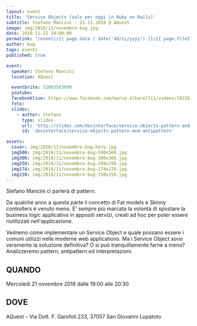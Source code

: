 ```yaml
---
layout: event
title: 'Service Objects (solo per oggi in Ruby on Rails)'
subtitle: Stefano Mancini - 21.11.2018 @ AQuest
image: img/2018/11/novembre-bug.jpg
date: 2018-11-21 19:00:00
permalink: "/eventi/{{ page.date | date('dd/LL/yyyy') }}/{{ page.fileSlug | slug }}/index.html"
author: bug
tags: eventi
published: true

event:
  speaker: Stefano Mancini
  location: AQuest

  eventbrite: 51003583090
  youtube:
  facebooklive: https://www.facebook.com/marco.albarelli1/videos/10216124294491714/
  foto:
  slides:
    - author: Stefano
      type: slides
      url: 'http://slides.com/devinterface/service-objects-pattern-and-antipattern'
      id: 'devinterface/service-objects-pattern-and-antipattern'

assets:
  cover: img/2018/11/novembre-bug-hero.jpg
  img500: img/2018/11/novembre-bug-500x500.jpg
  img300: img/2018/11/novembre-bug-300x300.jpg
  img250: img/2018/11/novembre-bug-250x250.jpg
  img174: img/2018/11/novembre-bug-174x174.jpg
  img150: img/2018/11/novembre-bug-150x150.jpg
---
```


Stefano Mancini ci parlerà di pattern.

Da qualche anno a questa parte il concetto di Fat models e Skinny controllers è venuto meno. E' sempre più marcata la volontà di spostare la business logic applicativa in appositi servizi, creati ad hoc per poter essere riutilizzati nell'applicazione.

Vedremo come implementare un Service Object e quale possano essere i comuni utilizzi nelle moderne web applications.
Ma i Service Object sono veramente la soluzione definitiva? O si può tranquillamente farne a meno? Analizzeremo pattern, antipattern ed interpretazioni.

## QUANDO

Mercoledì 21 novembre 2018 dalle 19:00 alle 20:30

## DOVE

AQuest – Via Dott. F. Garofoli 233, 37057 San Giovanni Lupatoto
